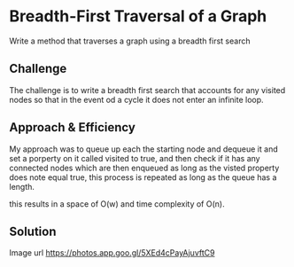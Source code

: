 # Breadth-First Traversal of a Graph
Write a method that traverses a graph using a breadth first search

## Challenge
The challenge is to write a breadth first search that accounts for any visited nodes so that in the event od a cycle it does not enter an infinite loop.

## Approach & Efficiency
My approach was to queue up each the starting node and dequeue it and set a porperty on it called visited to true, and then check if it has any connected nodes which are then enqueued as long as the visted property does note equal true, this process is repeated as long as the queue has a length.

this results in a space of O(w) and time complexity of O(n).

## Solution
Image url https://photos.app.goo.gl/5XEd4cPayAjuvftC9